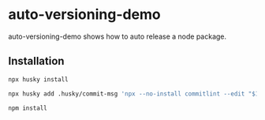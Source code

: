 # auto-versioning-demo

auto-versioning-demo shows how to auto release a node package. 

## Installation

```bash
npx husky install

npx husky add .husky/commit-msg 'npx --no-install commitlint --edit "$1"'

npm install
```